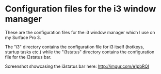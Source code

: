 # Configuration files for the i3 window manager

These are the configuration files for the i3 window manager which I use on my Surface Pro 3.

The "i3" directory contains the configuration file for i3 itself (hotkeys, startup tasks etc.) while the "i3status" directory contains the configuration file for the i3status bar.

Screenshot showcasing the i3status bar here: http://imgur.com/e1pbRQI

